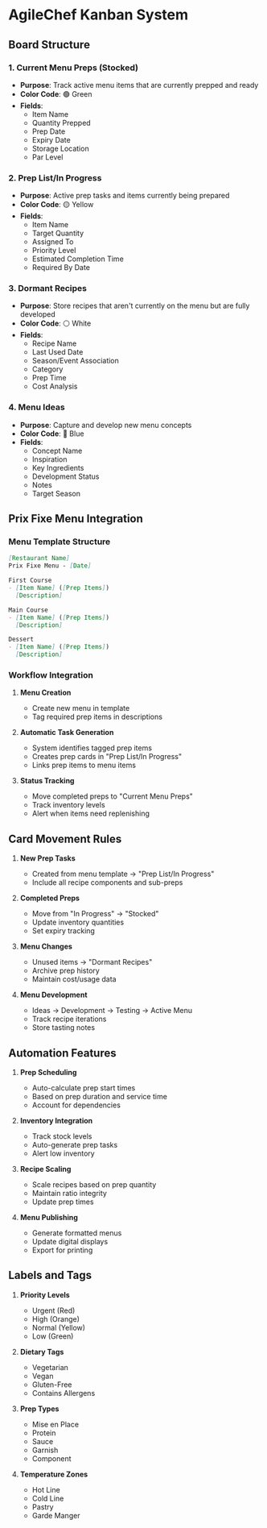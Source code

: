 # AgileChef Kanban System

## Board Structure

### 1. Current Menu Preps (Stocked)
- **Purpose**: Track active menu items that are currently prepped and ready
- **Color Code**: 🟢 Green
- **Fields**:
  - Item Name
  - Quantity Prepped
  - Prep Date
  - Expiry Date
  - Storage Location
  - Par Level

### 2. Prep List/In Progress
- **Purpose**: Active prep tasks and items currently being prepared
- **Color Code**: 🟡 Yellow
- **Fields**:
  - Item Name
  - Target Quantity
  - Assigned To
  - Priority Level
  - Estimated Completion Time
  - Required By Date

### 3. Dormant Recipes
- **Purpose**: Store recipes that aren't currently on the menu but are fully developed
- **Color Code**: ⚪ White
- **Fields**:
  - Recipe Name
  - Last Used Date
  - Season/Event Association
  - Category
  - Prep Time
  - Cost Analysis

### 4. Menu Ideas
- **Purpose**: Capture and develop new menu concepts
- **Color Code**: 🔵 Blue
- **Fields**:
  - Concept Name
  - Inspiration
  - Key Ingredients
  - Development Status
  - Notes
  - Target Season

## Prix Fixe Menu Integration

### Menu Template Structure
```markdown
[Restaurant Name]
Prix Fixe Menu - [Date]

First Course
- [Item Name] ([Prep Items])
  [Description]

Main Course
- [Item Name] ([Prep Items])
  [Description]

Dessert
- [Item Name] ([Prep Items])
  [Description]
```

### Workflow Integration
1. **Menu Creation**
   - Create new menu in template
   - Tag required prep items in descriptions

2. **Automatic Task Generation**
   - System identifies tagged prep items
   - Creates prep cards in "Prep List/In Progress"
   - Links prep items to menu items

3. **Status Tracking**
   - Move completed preps to "Current Menu Preps"
   - Track inventory levels
   - Alert when items need replenishing

## Card Movement Rules

1. **New Prep Tasks**
   - Created from menu template → "Prep List/In Progress"
   - Include all recipe components and sub-preps

2. **Completed Preps**
   - Move from "In Progress" → "Stocked"
   - Update inventory quantities
   - Set expiry tracking

3. **Menu Changes**
   - Unused items → "Dormant Recipes"
   - Archive prep history
   - Maintain cost/usage data

4. **Menu Development**
   - Ideas → Development → Testing → Active Menu
   - Track recipe iterations
   - Store tasting notes

## Automation Features

1. **Prep Scheduling**
   - Auto-calculate prep start times
   - Based on prep duration and service time
   - Account for dependencies

2. **Inventory Integration**
   - Track stock levels
   - Auto-generate prep tasks
   - Alert low inventory

3. **Recipe Scaling**
   - Scale recipes based on prep quantity
   - Maintain ratio integrity
   - Update prep times

4. **Menu Publishing**
   - Generate formatted menus
   - Update digital displays
   - Export for printing

## Labels and Tags

1. **Priority Levels**
   - Urgent (Red)
   - High (Orange)
   - Normal (Yellow)
   - Low (Green)

2. **Dietary Tags**
   - Vegetarian
   - Vegan
   - Gluten-Free
   - Contains Allergens

3. **Prep Types**
   - Mise en Place
   - Protein
   - Sauce
   - Garnish
   - Component

4. **Temperature Zones**
   - Hot Line
   - Cold Line
   - Pastry
   - Garde Manger 